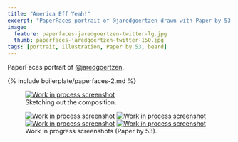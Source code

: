 ```yaml
---
title: "America Eff Yeah!"
excerpt: "PaperFaces portrait of @jaredgoertzen drawn with Paper by 53 on an iPad."
image: 
  feature: paperfaces-jaredgoertzen-twitter-lg.jpg
  thumb: paperfaces-jaredgoertzen-twitter-150.jpg
tags: [portrait, illustration, Paper by 53, beard]
---
```


PaperFaces portrait of [@jaredgoertzen](http://twitter.com/jaredgoertzen).

{% include boilerplate/paperfaces-2.md %}

<figure>
	<a href="{{ site.url }}/assets/images/paperfaces-jaredgoertzen-process-1-lg.jpg"><img src="{{ site.url }}/assets/images/paperfaces-jaredgoertzen-process-1-750.jpg" alt="Work in process screenshot"></a>
	<figcaption>Sketching out the composition.</figcaption>
</figure>

<figure class="half">
	<a href="{{ site.url }}/assets/images/paperfaces-jaredgoertzen-process-2-lg.jpg"><img src="{{ site.url }}/assets/images/paperfaces-jaredgoertzen-process-2-600.jpg" alt="Work in process screenshot"></a>
	<a href="{{ site.url }}/assets/images/paperfaces-jaredgoertzen-process-3-lg.jpg"><img src="{{ site.url }}/assets/images/paperfaces-jaredgoertzen-process-3-600.jpg" alt="Work in process screenshot"></a>
	<a href="{{ site.url }}/assets/images/paperfaces-jaredgoertzen-process-4-lg.jpg"><img src="{{ site.url }}/assets/images/paperfaces-jaredgoertzen-process-4-600.jpg" alt="Work in process screenshot"></a>
	<a href="{{ site.url }}/assets/images/paperfaces-jaredgoertzen-process-5-lg.jpg"><img src="{{ site.url }}/assets/images/paperfaces-jaredgoertzen-process-5-600.jpg" alt="Work in process screenshot"></a>
	<figcaption>Work in progress screenshots (Paper by 53).</figcaption>
</figure>